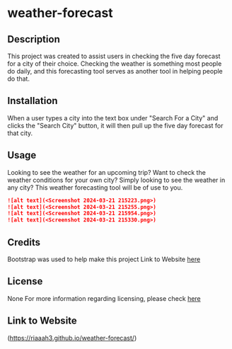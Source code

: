 # weather-forecast

## Description

This project was created to assist users in checking the five day forecast for a city of their choice.
Checking the weather is something most people do daily,
and this forecasting tool serves as another tool in helping people do that.

## Installation

When a user types a city into the text box under "Search For a City"
and clicks the "Search City" button,
it will then pull up the five day forecast for that city.

## Usage

Looking to see the weather for an upcoming trip?
Want to check the weather conditions for your own city?
Simply looking to see the weather in any city?
This weather forecasting tool will be of use to you.

```md
![alt text](<Screenshot 2024-03-21 215223.png>)
![alt text](<Screenshot 2024-03-21 215255.png>)
![alt text](<Screenshot 2024-03-21 215954.png>)
![alt text](<Screenshot 2024-03-21 215330.png>)
```

## Credits

Bootstrap was used to help make this project
Link to Website [here](https://getbootstrap.com/)

## License

None
For more information regarding licensing, 
please check [here](https://choosealicense.com/licenses/)

## Link to Website

(https://riaaah3.github.io/weather-forecast/)
